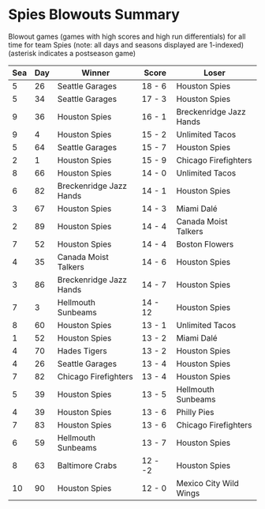 # Spies Blowouts Summary



Blowout games (games with high scores and high run differentials) for all time for team Spies (note: all days and seasons displayed are 1-indexed) (asterisk indicates a postseason game)


| Sea | Day | Winner | Score | Loser | 
| ------ |------ |------ |------ |------ |
| 5 | 26 | Seattle Garages | 18 - 6 | Houston Spies | 
| 5 | 34 | Seattle Garages | 17 - 3 | Houston Spies | 
| 9 | 36 | Houston Spies | 16 - 1 | Breckenridge Jazz Hands | 
| 9 | 4 | Houston Spies | 15 - 2 | Unlimited Tacos | 
| 5 | 64 | Seattle Garages | 15 - 7 | Houston Spies | 
| 2 | 1 | Houston Spies | 15 - 9 | Chicago Firefighters | 
| 8 | 66 | Houston Spies | 14 - 0 | Unlimited Tacos | 
| 6 | 82 | Breckenridge Jazz Hands | 14 - 1 | Houston Spies | 
| 3 | 67 | Houston Spies | 14 - 3 | Miami Dalé | 
| 2 | 89 | Houston Spies | 14 - 4 | Canada Moist Talkers | 
| 7 | 52 | Houston Spies | 14 - 4 | Boston Flowers | 
| 4 | 35 | Canada Moist Talkers | 14 - 6 | Houston Spies | 
| 3 | 86 | Breckenridge Jazz Hands | 14 - 7 | Houston Spies | 
| 7 | 3 | Hellmouth Sunbeams | 14 - 12 | Houston Spies | 
| 8 | 60 | Houston Spies | 13 - 1 | Unlimited Tacos | 
| 1 | 52 | Houston Spies | 13 - 2 | Miami Dalé | 
| 4 | 70 | Hades Tigers | 13 - 2 | Houston Spies | 
| 4 | 26 | Seattle Garages | 13 - 4 | Houston Spies | 
| 7 | 82 | Chicago Firefighters | 13 - 4 | Houston Spies | 
| 5 | 39 | Houston Spies | 13 - 5 | Hellmouth Sunbeams | 
| 4 | 39 | Houston Spies | 13 - 6 | Philly Pies | 
| 7 | 83 | Houston Spies | 13 - 6 | Chicago Firefighters | 
| 6 | 59 | Hellmouth Sunbeams | 13 - 7 | Houston Spies | 
| 8 | 63 | Baltimore Crabs | 12 - -2 | Houston Spies | 
| 10 | 90 | Houston Spies | 12 - 0 | Mexico City Wild Wings | 


